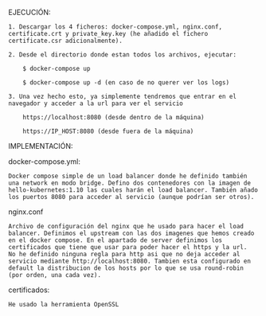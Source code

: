 
EJECUCIÓN:

    1. Descargar los 4 ficheros: docker-compose.yml, nginx.conf, certificate.crt y private_key.key (he añadido el fichero certificate.csr adicionalmente).
    
    2. Desde el directorio donde estan todos los archivos, ejecutar:
    
        $ docker-compose up
        
        $ docker-compose up -d (en caso de no querer ver los logs)
        
    3. Una vez hecho esto, ya simplemente tendremos que entrar en el navegador y acceder a la url para ver el servicio
    
        https://localhost:8080 (desde dentro de la máquina)
        
        https://IP_HOST:8080 (desde fuera de la máquina)

IMPLEMENTACIÓN:

docker-compose.yml:

    Docker compose simple de un load balancer donde he definido también una network en modo bridge. Defino dos contenedores con la imagen de hello-kubernetes:1.10 las cuales harán el load balancer. También añado los puertos 8080 para acceder al servicio (aunque podrían ser otros).

nginx.conf

    Archivo de configuración del nginx que he usado para hacer el load balancer. Definimos el upstream con las dos imagenes que hemos creado en el docker compose. En el apartado de server definimos los certificados que tiene que usar para poder hacer el https y la url. 
    No he definido ninguna regla para http asi que no deja acceder al servicio mediante http://localhost:8080. Tambien esta configurado en default la distribucion de los hosts por lo que se usa round-robin (por orden, una cada vez).

certificados:

    He usado la herramienta OpenSSL

